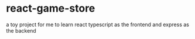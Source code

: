 # react-game-store
a toy project for me to learn react typescript as the frontend and express as the backend

